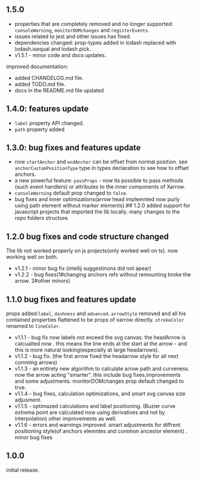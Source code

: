 ## 1.5.0 
- properties that are completely removed and no longer supported: `consoleWarning`, `monitorDOMchanges` and `registerEvents`.
- issues related to jest and other issues has fixed.
- dependencies changed: prop-types added in lodash replaced with lodash.isequal and lodash.pick.
- v1.5.1 - minor code and docs updates. 

improved documentation:
- added CHANGELOG.md file.
- added TODO.md file.
- docs in the README.md file updated

## 1.4.0: features update
- `label` property API changed.
- `path` property added

## 1.3.0: bug fixes and features update
- now `startAnchor` and `endAnchor` can be offset from normal position. see `anchorCustomPositionType` type in types declaration to see how to offset anchors.
- a new powerful feature: `passProps` - now its possible to pass methods (such event handlers) or attributes to the inner components of Xarrow.
- `consoleWarning` default prop changed to `false`.
- bug fixes and inner optimizations(arrow head implemnted now purly using path element without marker elements).## 1.2.0 
added support for javascript projects that imported the lib locally. many changes to the repo folders structure.

## 1.2.0 bug fixes and code structure changed
The lib not worked properly on js projects(only worked well on ts).  now working well on both.
- v1.2.1 - minor bug fix (intellij suggestinons did not apear)
- v1.2.2 - bug fixes(1#changing anchors refs without remounting broke the arrow. 2#other minors)


## 1.1.0 bug fixes and features update
props added:`label`, `dashness` and `advanced`.
`arrowStyle` removed and all his contained properties flattened to be props of xarrow directly. `strokeColor` renamed to `lineColor`.
- v1.1.1 - bug fix now labels not exceed the svg canvas. the headArrow is calcualted now . this means the line ends at the start at the arrow - and this is more natural looking(especially at large headarrows).
- v1.1.2 - bug fix. (the first arrow fixed the headarrow style for all next comming arrows)
- v1.1.3 - an entirely new algorithm to calculate arrow path and curveness. now the arrow acting "smarter". this include bug fixes,improvements and some adjustments.
           monitorDOMchanges prop default changed to true.
- v1.1.4 - bug fixes, calculation optimizations, and smart svg canvas size adjusment.
- v1.1.5 - optimazed calculations and label positioning. (Buzier curve extrema point are calculated now using derivatives and not by interpolation) other improvements as well.
- v1.1.6 - errors and warnings improved. smart adjustments for diffrent positioning style(of anchors elemntes and common ancestor element) . minor bug fixes

## 1.0.0
initial release.

